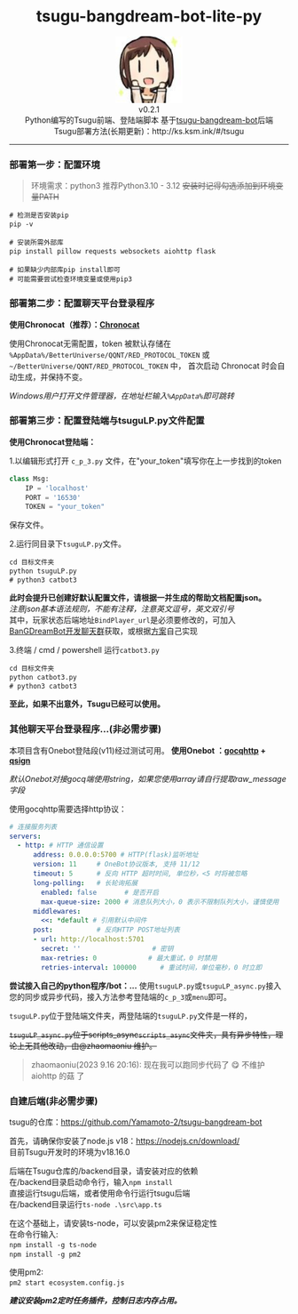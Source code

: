 
<h1 align="center"> tsugu-bangdream-bot-lite-py </h1>


<div align="center"> <img src="./logo.jpg" width="120"/> </div>
<div align="center">v0.2.1</div>
<div align="center">  Python编写的Tsugu前端、登陆端脚本 基于<a href="https://github.com/Yamamoto-2/tsugu-bangdream-bot">tsugu-bangdream-bot</a>后端
</div>
<div align="center">  Tsugu部署方法(长期更新)：http://ks.ksm.ink/#/tsugu </a>
</div>

***

### 部署第一步：配置环境
> 环境需求：python3
> 推荐Python3.10 - 3.12
> ~~安装时记得勾选添加到环境变量PATH~~

```shell
# 检测是否安装pip
pip -v

# 安装所需外部库
pip install pillow requests websockets aiohttp flask

# 如果缺少内部库pip install即可
# 可能需要尝试检查环境变量或使用pip3
```

### 部署第二步：配置聊天平台登录程序

**使用Chronocat（推荐）：[Chronocat](http://chronocat.ksm.ink)**

使用Chronocat无需配置，token 被默认存储在 `%AppData%/BetterUniverse/QQNT/RED_PROTOCOL_TOKEN` 或 `~/BetterUniverse/QQNT/RED_PROTOCOL_TOKEN` 中， 首次启动 Chronocat 时会自动生成，并保持不变。

*Windows用户打开文件管理器，在地址栏输入`%AppData%`即可跳转*

### 部署第三步：配置登陆端与tsuguLP.py文件配置

**使用Chronocat登陆端：**

1.以编辑形式打开 `c_p_3.py` 文件，在"your_token"填写你在上一步找到的token
```python
class Msg:
    IP = 'localhost'
    PORT = '16530'
    TOKEN = "your_token"
```
保存文件。

2.运行同目录下`tsuguLP.py`文件。
```shell
cd 目标文件夹
python tsuguLP.py
# python3 catbot3
```
**此时会提升已创建好默认配置文件，请根据一并生成的帮助文档配置json。**   
*注意json基本语法规则，不能有注释，注意英文逗号，英文双引号*   
其中，玩家状态后端地址`BindPlayer_url`是必须要修改的，可加入[BanGDreamBot开发聊天群](https://qm.qq.com/q/zjUPQkrdpm)获取，或根据[方案](https://github.com/kumoSleeping/GetQPlayerUid)自己实现

3.终端 / cmd / powershell 运行`catbot3.py`
```shell
cd 目标文件夹
python catbot3.py
# python3 catbot3
```
**至此，如果不出意外，Tsugu已经可以使用。**



### 其他聊天平台登录程序...(非必需步骤)

本项目含有Onebot登陆段(v11)经过测试可用。
**使用Onebot ：[gocqhttp](https://docs.go-cqhttp.org) + [qsign](https://github.com/fuqiuluo/unidbg-fetch-qsign)**

*默认Onebot对接gocq端使用string，如果您使用array请自行提取raw_message字段*

使用gocqhttp需要选择http协议：
```yml
# 连接服务列表
servers:
  - http: # HTTP 通信设置
      address: 0.0.0.0:5700 # HTTP(flask)监听地址
      version: 11     # OneBot协议版本, 支持 11/12
      timeout: 5      # 反向 HTTP 超时时间, 单位秒，<5 时将被忽略
      long-polling:   # 长轮询拓展
        enabled: false       # 是否开启
        max-queue-size: 2000 # 消息队列大小，0 表示不限制队列大小，谨慎使用
      middlewares:
        <<: *default # 引用默认中间件
      post:           # 反向HTTP POST地址列表
      - url: http://localhost:5701
        secret: ''                  # 密钥
        max-retries: 0             # 最大重试，0 时禁用
        retries-interval: 100000      # 重试时间，单位毫秒，0 时立即
```


**尝试接入自己的python程序/bot：...**
使用`tsuguLP.py`或`tsuguLP_async.py`接入您的同步或异步代码，接入方法参考登陆端的`c_p_3`或`menu`即可。

`tsuguLP.py`位于登陆端文件夹，两登陆端的`tsuguLP.py`文件是一样的，

~~`tsuguLP_async.py`位于scripts_async`scripts_async`文件夹，具有异步特性，理论上无其他改动，由@zhaomaoniu 维护。~~
> zhaomaoniu(2023 9.16 20:16): 现在我可以跑同步代码了 😋 不维护 aiohttp 的菇 了


### 自建后端(非必需步骤)
tsugu的仓库：https://github.com/Yamamoto-2/tsugu-bangdream-bot

首先，请确保你安装了node.js v18：https://nodejs.cn/download/   
目前Tsugu开发时的环境为v18.16.0

后端在Tsugu仓库的/backend目录，请安装对应的依赖   
在/backend目录启动命令行，输入`npm install`   
直接运行tsugu后端，或者使用命令行运行tsugu后端   
在/backend目录运行`ts-node .\src\app.ts`   

在这个基础上，请安装ts-node，可以安装pm2来保证稳定性   
在命令行输入:   
`npm install -g ts-node`     
`npm install -g pm2`   

使用pm2:   
`pm2 start ecosystem.config.js`   

***建议安装pm2定时任务插件，控制日志内存占用。***




